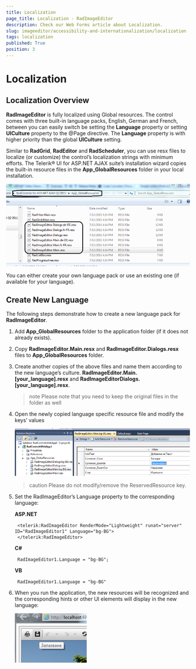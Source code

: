 ```yaml
---
title: Localization
page_title: Localization - RadImageEditor
description: Check our Web Forms article about Localization.
slug: imageeditor/accessibility-and-internationalization/localization
tags: localization
published: True
position: 3
---
```


# Localization



## Localization Overview

**RadImageEditor** is fully localized using Global resources. The control comes with three built-in language packs, English, German and French, between you can easily switch be setting the **Language** property or setting **UICulture** property to the @Page directive. The **Language** property is with higher priority than the global **UICulture** setting.

Similar to **RadGrid**, **RadEditor** and **RadScheduler**, you can use resx files to localize (or customize) the control’s localization strings with minimum efforts. The Telerik® UI for ASP.NET AJAX suite’s installation wizard copies the built-in resource files in the **App_GlobalResources** folder in your local installation.

![Resource Files Location](images/radimageeditor-resx-files-location.png)

You can either create your own language pack or use an existing one (if available for your language).

## Create New Language

The following steps demonstrate how to create a new language pack for **RadImageEditor**.

1. Add **App_GlobalResources** folder to the application folder (if it does not already exists).

1. Copy **RadImageEditor.Main.resx** and **RadImageEditor.Dialogs.resx** files to **App_GlobalResources** folder.

1. Create another copies of the above files and name them according to the new language’s culture. **RadImageEditor.Main.[your_language].resx** and **RadImageEditorDialogs.[your_language].resx**.

	>note Please note that you need to keep the original files in the folder as well

1. Open the newly copied language specific resource file and modify the keys’ values

	![Create New Language Resource Files](images/radimageeditor-create-new-lang-resx.png)

	>caution Please do not modify/remove the ReservedResource key.

1. Set the RadImageEditor’s Language property to the corresponding language:

	**ASP.NET**

		<telerik:RadImageEditor RenderMode="Lightweight" runat="server" ID="RadImageEditor1" Language="bg-BG">
		</telerik:RadImageEditor>

	**C#**

		RadImageEditor1.Language = "bg-BG";

	**VB**

		RadImageEditor1.Language = "bg-BG"



1. When you run the application, the new resources will be recognized and the corresponding hints or other UI elements will display in the new language:

	![Create New Language Preview](images/radimageeditor-create-new-lang-final.png)
